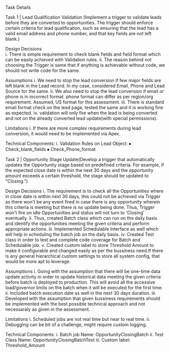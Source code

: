 
Task Details

Task 1 |  Lead Qualification Validation (Implement a trigger to validate leads before they are converted to opportunities. The trigger should enforce certain criteria for lead qualification, such as ensuring that the lead has a valid email address and phone number, and that key fields are not left blank.)

Design Decisions  
i.	There is simple requirement to check blank fields and field format which can be easily achieved with  Validation rules.
ii.	The reason behind not choosing the Trigger is same that if anything is achievable without code, we should not write code for the same. 


 Assumptions 
i.	We need to stop the lead conversion if few major fields are left blank in the Lead record. In my case, considered Email, Phone and Lead Source for the same.
ii.	We also need to stop the lead conversion if email or phone is in incorrect format. phone format can differ as per region/org requirement. Assumed, US format for this assessment.
iii.	There is standard email format check on the lead page, tested the same and it is working fine as expected. 
iv.	validation will only fire when the lead is being converted and not on the already converted lead update(with special permissions).


 Limitations 
i.	If there are more complex requirements during lead conversion, it would need to be implemented via Apex.


Technical Components:
i.	Validation Rules on Lead Object:
⦁	Check_blank_fields
⦁	Check_Phone_format 



Task 2 | Opportunity Stage Update(Develop a trigger that automatically updates the Opportunity stage based on predefined criteria. For example, if the expected close date is within the next 30 days and the opportunity amount exceeds a certain threshold, the stage should be updated to "Closing.")

Design Decisions 
i.	The requirement is to check all the Opportunities where in close date is within next 30 days, this could not be achieved via Trigger as there won't be any event fired in case there is any opportunity wherein this criteria is meeting but there is no update being done. Thus, Trigger won't fire on idle Opportunities and status will not turn to 'Closing' eventually.
ii.	Thus, created Batch class which can run on the daily basis and identify the opportunities meeting the given criteria and perform appropriate actions.
iii.	Implemented Schedulable Interface as well which will help in scheduling the batch job on the daily basis.
iv.	Created Test class in order to test and complete code coverage for  Batch and Schedulable job.
v.	Created custom label to store Threshold Amount to make it configurable and changed easily as per the bussiness need.If there is any general hierarchical  custom settings to store all system config, that would be more apt to leverage.


 Assumptions 
i.	Going with the assumption that there will be one-time data update activity in order to update historical data meeting the given criteria before batch is deployed to production. This will avoid all the accessive load/governor limits on the batch when it will be executed for the first time.
ii.	Included batch execution date as well in the next 30 days duration. 
iii.	Developed with the assumption that given bussiness requirements should be implemented with the best possible technical approach and not necessaraly as given in the assessment.


 Limitations 
i.	Scheduled jobs are not real time but near to real time.
ii.	Debugging can be bit of a challenge, might require custom logging.


Technical Components:
i.	Batch job Name: OpportunityClosingBatch 
ii.	Test Class Name: OpportunityClosingBatchTest
iii.	Custom label: Threshold_Amount





